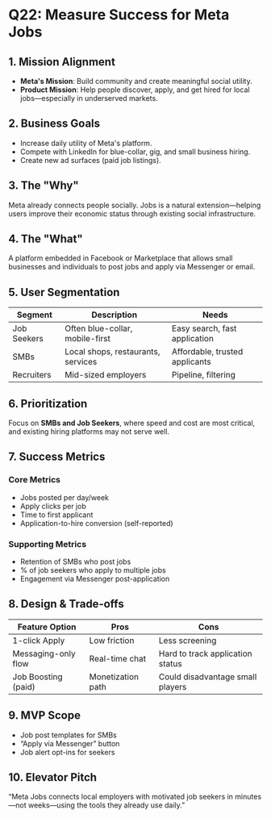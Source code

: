 # Q22: Measure Success for Meta Jobs

## 1. Mission Alignment
- **Meta's Mission**: Build community and create meaningful social utility.
- **Product Mission**: Help people discover, apply, and get hired for local jobs—especially in underserved markets.

## 2. Business Goals
- Increase daily utility of Meta's platform.
- Compete with LinkedIn for blue-collar, gig, and small business hiring.
- Create new ad surfaces (paid job listings).

## 3. The "Why"
Meta already connects people socially. Jobs is a natural extension—helping users improve their economic status through existing social infrastructure.

## 4. The "What"
A platform embedded in Facebook or Marketplace that allows small businesses and individuals to post jobs and apply via Messenger or email.

## 5. User Segmentation

| Segment            | Description                        | Needs                                  |
|--------------------|------------------------------------|----------------------------------------|
| Job Seekers        | Often blue-collar, mobile-first    | Easy search, fast application          |
| SMBs               | Local shops, restaurants, services | Affordable, trusted applicants         |
| Recruiters         | Mid-sized employers                | Pipeline, filtering                    |

## 6. Prioritization
Focus on **SMBs and Job Seekers**, where speed and cost are most critical, and existing hiring platforms may not serve well.

## 7. Success Metrics

### Core Metrics
- Jobs posted per day/week
- Apply clicks per job
- Time to first applicant
- Application-to-hire conversion (self-reported)

### Supporting Metrics
- Retention of SMBs who post jobs
- % of job seekers who apply to multiple jobs
- Engagement via Messenger post-application

## 8. Design & Trade-offs

| Feature Option         | Pros                              | Cons                               |
|------------------------|------------------------------------|------------------------------------|
| 1-click Apply          | Low friction                       | Less screening                     |
| Messaging-only flow    | Real-time chat                     | Hard to track application status   |
| Job Boosting (paid)    | Monetization path                  | Could disadvantage small players   |

## 9. MVP Scope
- Job post templates for SMBs
- “Apply via Messenger” button
- Job alert opt-ins for seekers

## 10. Elevator Pitch
“Meta Jobs connects local employers with motivated job seekers in minutes—not weeks—using the tools they already use daily.”
